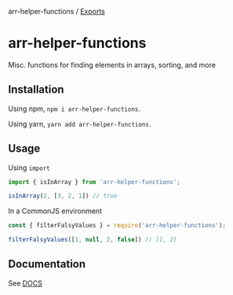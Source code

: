 arr-helper-functions / [Exports](modules.md)

# arr-helper-functions

Misc. functions for finding elements in arrays, sorting, and more

## Installation

Using npm, `npm i arr-helper-functions`.

Using yarn, `yarn add arr-helper-functions`.

## Usage

Using `import`

```javascript
import { isInArray } from 'arr-helper-functions';

isInArray(2, [3, 2, 1]) // true
```

In a CommonJS environment

```javascript
const { filterFalsyValues } = require('arr-helper-functions');

filterFalsyValues([1, null, 2, false]) // [1, 2]
```

## Documentation

See [DOCS](./docs/modules.md)
